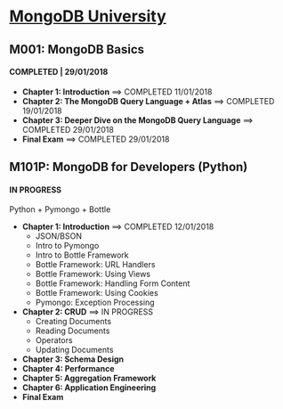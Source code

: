 # [MongoDB University](https://university.mongodb.com/ "Visit MongoDB University")

## M001: MongoDB Basics
#### COMPLETED | 29/01/2018
- **Chapter 1: Introduction** ==> COMPLETED 11/01/2018
- **Chapter 2: The MongoDB Query Language + Atlas** ==> COMPLETED 19/01/2018
- **Chapter 3: Deeper Dive on the MongoDB Query Language** ==> COMPLETED 29/01/2018
- **Final Exam** ==> COMPLETED 29/01/2018

## M101P: MongoDB for Developers (Python)
#### IN PROGRESS
Python + Pymongo + Bottle
- **Chapter 1: Introduction** ==> COMPLETED 12/01/2018
  - JSON/BSON
  - Intro to Pymongo
  - Intro to Bottle Framework
  - Bottle Framework: URL Handlers
  - Bottle Framework: Using Views
  - Bottle Framework: Handling Form Content
  - Bottle Framework: Using Cookies
  - Pymongo: Exception Processing
- **Chapter 2: CRUD** ==> IN PROGRESS
  - Creating Documents
  - Reading Documents
  - Operators
  - Updating Documents
- **Chapter 3: Schema Design**
- **Chapter 4: Performance**
- **Chapter 5: Aggregation Framework**
- **Chapter 6: Application Engineering**
- **Final Exam**
